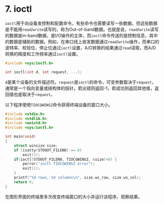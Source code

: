 # 7. ioctl

`ioctl`用于向设备发控制和配置命令，有些命令也需要读写一些数据，但这些数据是不能用`read`/`write`读写的，称为Out-of-band数据。也就是说，`read`/`write`读写的数据是in-band数据，是I/O操作的主体，而`ioctl`命令传送的是控制信息，其中的数据是辅助的数据。例如，在串口线上收发数据通过`read`/`write`操作，而串口的波特率、校验位、停止位通过`ioctl`设置，A/D转换的结果通过`read`读取，而A/D转换的精度和工作频率通过`ioctl`设置。

```c
#include <sys/ioctl.h>

int ioctl(int d, int request, ...);
```

`d`是某个设备的文件描述符。`request`是`ioctl`的命令，可变参数取决于`request`，通常是一个指向变量或结构体的指针。若出错则返回-1，若成功则返回其他值，返回值也是取决于`request`。

以下程序使用`TIOCGWINSZ`命令获得终端设备的窗口大小。

```c
#include <stdio.h>
#include <stdlib.h>
#include <unistd.h>
#include <sys/ioctl.h>

int main(void)
{
    struct winsize size;
    if (isatty(STDOUT_FILENO) == 0)
        exit(1);
    if(ioctl(STDOUT_FILENO, TIOCGWINSZ, &size)<0) {
        perror("ioctl TIOCGWINSZ error");
        exit(1);
    }
    printf("%d rows, %d columns\n", size.ws_row, size.ws_col);
    return 0;
}
```

在图形界面的终端里多次改变终端窗口的大小并运行该程序，观察结果。 